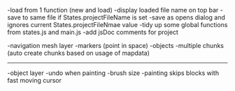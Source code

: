 -load from 1 function (new and load)
-display loaded file name on top bar
-save to same file if States.projectFileName is set
-save as opens dialog and ignores current States.projectFileNmae value
-tidy up some global functions from states.js and main.js
-add jsDoc comments for project

-navigation mesh layer
-markers (point in space)
-objects
-multiple chunks (auto create chunks based on usage of mapdata)



------------------------
-object layer
-undo when painting
-brush size
-painting skips blocks with fast moving cursor
